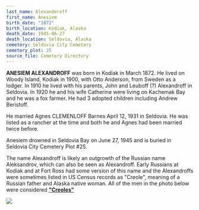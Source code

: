 ```yaml
---
last_name: Alexanderoff
first_name: Anesiem
birth_date: "1872"
birth_location: Kodiak, Alaska
death_date: 1945-06-27
death_location: Seldovia, Alaska
cemetery: Seldovia City Cemetery
cemetery_plot: 25
source_file: Cemetery Directory
---
```


**ANESIEM ALEXANDROFF** was born in Kodiak in March 1872. He lived on
Woody Island, Kodiak in 1900, with Otto Anderson, from Sweden as a
lodger. In 1910 he lived with his parents, John and Leuboff (?)
Alexandroff in Seldovia. In 1920 he and his wife Catherine were living
on Kachemak Bay and he was a fox farmer. He had 3 adopted children
including Andrew Beristoff. 

He married Agnes CLEMENLOFF Barnes April 12, 1931 in
Seldovia. He was listed as a rancher at the time and both he and Agnes had been married twice before. 

Anesiem drowned in Seldovia Bay on June 27, 1945 and is buried in Seldovia City Cemetery Plot #25.

The name Alexandroff is likely an outgrowth of the Russian name
Aleksandrov, which can also be seen as Alexandroff. Early Russians at
Kodiak and at Fort Ross had some version of this name and the
Alexandroffs were sometimes listed in US Census records as "Creole",
meaning of a Russian father and Alaska native woman. All of the men in
the photo below were considered [**"Creoles"**](../_resources/Seldovia_Russian_Creoles_In.md)

![](../assets/images/ANISEM%20ALEXANDROFF/media/image1.jpeg)


